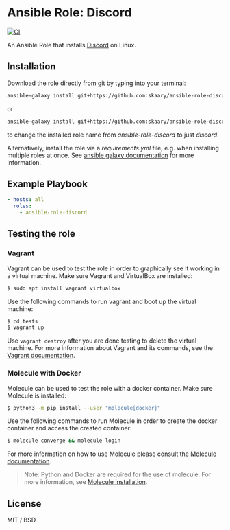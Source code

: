 # Ansible Role: Discord
[![CI](https://github.com/skaary/ansible-role-discord/actions/workflows/ci.yml/badge.svg?branch=main&event=push)](https://github.com/skaary/ansible-role-discord/actions?query=workflow%3Ci)

An Ansible Role that installs [Discord](https://discord.com/) on Linux.

## Installation

Download the role directly from git by typing into your terminal:

```bash
ansible-galaxy install git+https://github.com:skaary/ansible-role-discord.git
```

or

```bash
ansible-galaxy install git+https://github.com:skaary/ansible-role-discord.git,,discord
```

to change the installed role name from _ansible-role-discord_ to just _discord_.

Alternatively, install the role via a _requirements.yml_ file, e.g. when installing multiple roles at once. See [ansible galaxy documentation](https://galaxy.ansible.com/docs/using/installing.html#installing-multiple-roles-from-a-file) for more information.

## Example Playbook

```yaml
- hosts: all
  roles:
    - ansible-role-discord
```

## Testing the role

### Vagrant

Vagrant can be used to test the role in order to graphically see it working in a virtual machine. Make sure Vagrant and VirtualBox are installed:

```bash
$ sudo apt install vagrant virtualbox
```

Use the following commands to run vagrant and boot up the virtual machine:

```bash
$ cd tests
$ vagrant up
```

Use `vagrant destroy` after you are done testing to delete the virtual machine. For more information about Vagrant and its commands, see the [Vagrant documentation](https://www.vagrantup.com/docs/cli).

### Molecule with Docker

Molecule can be used to test the role with a docker container. Make sure Molecule is installed:

```bash
$ python3 -m pip install --user "molecule[docker]"
```

Use the following commands to run Molecule in order to create the docker container and access the created container:
```bash
$ molecule converge && molecule login
```

For more information on how to use Molecule please consult the [Molecule documentation](https://molecule.readthedocs.io/en/latest/getting-started.html).

> Note: Python and Docker are required for the use of molecule. For more information, see [Molecule installation](https://molecule.readthedocs.io/en/latest/installation.html).

## License

MIT / BSD
